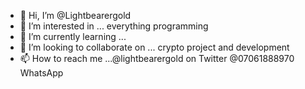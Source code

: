 - 👋 Hi, I’m @Lightbearergold
- 👀 I’m interested in ... everything programming
- 🌱 I’m currently learning ...
- 💞️ I’m looking to collaborate on ... crypto project and development
- 📫 How to reach me ...@lightbearergold on Twitter @07061888970 WhatsApp

<!---
Lightbearergold/Lightbearergold is a ✨ special ✨ repository because its `README.md` (this file) appears on your GitHub profile.
You can click the Preview link to take a look at your changes.
--->
